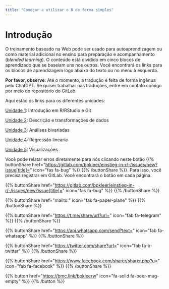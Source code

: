 ```yaml
---
title: "Começar a utilizar o R de forma simples"
---
```


# Introdução

O treinamento baseado na Web pode ser usado para autoaprendizagem ou como material adicional no ensino para preparação e acompanhamento (*blended learning*). O conteúdo está dividido em cinco blocos de aprendizado que se baseiam uns nos outros. Você encontrará os links para os blocos de aprendizagem logo abaixo do texto ou no menu à esquerda.

**Por favor, observe**: Até o momento, a tradução é feita de forma ingênua pelo ChatGPT. Se quiser trabalhar nas traduções, entre em contato comigo por meio do repositório do GitLab.

Aqui estão os links para os diferentes unidades: 

[Unidade 1](./lb1/pt/index.html): Introdução em R/RStudio e Git  

[Unidade 2](./lb2/pt/index.html): Descrição e transformações de dados

[Unidade 3](./lb3/pt/index.html): Análises bivariadas

[Unidade 4](./lb4/pt/index.html): Regressão linearia

[Unidade 5](./lb5/pt/index.html): Visualizações

Você pode relatar erros diretamente para nós clicando neste botão {{% buttonShare href="https://gitlab.com/bpkleer/einstieg-in-r/-/issues/new?issue[title]=" icon="fas fa-bug" %}} {{% /buttonShare %}}. Para isso, você precisa registrar em GitLab. Você encontrará o botão em cada página.

{{% buttonShare href="https://gitlab.com/bpkleer/einstieg-in-r/-/issues/new?issue[title]=" icon="fas fa-bug" %}} {{% /buttonShare %}} 

{{% buttonShare href="mailto:" icon="fas fa-paper-plane" %}} {{% /buttonShare %}}

{{% buttonShare href="https://t.me/share/url?url=" icon="fab fa-telegram" %}} {{% /buttonShare %}}

{{% buttonShare href="https://api.whatsapp.com/send?text=" icon="fab fa-whatsapp" %}} {{% /buttonShare %}}

{{% buttonShare href="https://twitter.com/share?url=" icon="fab fa-x-twitter" %}} {{% /buttonShare %}}

{{% buttonShare href="https://www.facebook.com/sharer/sharer.php?u=" icon="fab fa-facebook" %}} {{% /buttonShare %}}

{{% button href="https://bmc.link/bpkleerw" icon="fa-solid fa-beer-mug-empty" %}} {{% /button %}}
